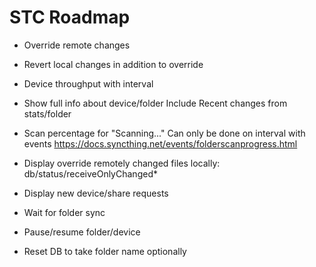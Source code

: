 # STC Roadmap

* Override remote changes
* Revert local changes in addition to override

* Device throughput with interval
* Show full info about device/folder
  Include Recent changes from stats/folder
* Scan percentage for "Scanning..."
  Can only be done on interval with events
  https://docs.syncthing.net/events/folderscanprogress.html
* Display override remotely changed files
  locally: db/status/receiveOnlyChanged*
* Display new device/share requests
* Wait for folder sync
* Pause/resume folder/device
* Reset DB to take folder name optionally
